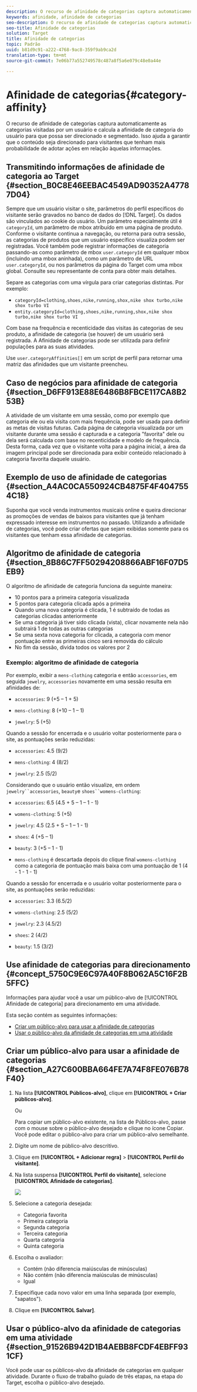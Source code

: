 ```yaml
---
description: O recurso de afinidade de categorias captura automaticamente as categorias visitadas por um usuário e calcula a afinidade de categoria do usuário para que possa ser direcionado e segmentado. Isso ajuda a garantir que o conteúdo seja direcionado para visitantes que tenham mais probabilidade de adotar ações em relação àquelas informações.
keywords: afinidade, afinidade de categorias
seo-description: O recurso de afinidade de categorias captura automaticamente as categorias visitadas por um usuário e calcula a afinidade de categoria do usuário para que possa ser direcionado e segmentado. Isso ajuda a garantir que o conteúdo seja direcionado para visitantes que tenham mais probabilidade de adotar ações em relação àquelas informações.
seo-title: Afinidade de categorias
solution: Target
title: Afinidade de categorias
topic: Padrão
uuid: b81d9c91-a222-4768-9ac8-359f9ab9ca2d
translation-type: tm+mt
source-git-commit: 7e06b77a552749578c487a8f5a6e079c48e0a44e

---
```



# Afinidade de categorias{#category-affinity}

O recurso de afinidade de categorias captura automaticamente as categorias visitadas por um usuário e calcula a afinidade de categoria do usuário para que possa ser direcionado e segmentado. Isso ajuda a garantir que o conteúdo seja direcionado para visitantes que tenham mais probabilidade de adotar ações em relação àquelas informações.

## Transmitindo informações de afinidade de categoria ao Target {#section_B0C8E46EEBAC4549AD90352A47787D04}

Sempre que um usuário visitar o site, parâmetros do perfil específicos do visitante serão gravados no banco de dados do [!DNL Target]. Os dados são vinculados ao cookie do usuário. Um parâmetro especialmente útil é `categoryId`, um parâmetro de mbox atribuído em uma página de produto. Conforme o visitante continua a navegação, ou retorna para outra sessão, as categorias de produtos que um usuário específico visualiza podem ser registradas. Você também pode registrar informações de categoria passando-as como parâmetro de mbox `user.categoryId` em qualquer mbox (incluindo uma mbox aninhada), como um parâmetro de URL `user.categoryId`, ou nos parâmetros da página do Target com uma mbox global. Consulte seu representante de conta para obter mais detalhes.

Separe as categorias com uma vírgula para criar categorias distintas. Por exemplo:

* `categoryId=clothing,shoes,nike,running,shox,nike shox turbo,nike shox turbo VI`
* `entity.categoryId=clothing,shoes,nike,running,shox,nike shox turbo,nike shox turbo VI`

Com base na frequência e recenticidade das visitas às categorias de seu produto, a afinidade de categoria (se houver) de um usuário será registrada. A Afinidade de categorias pode ser utilizada para definir populações para as suas atividades.

Use `user.categoryAffinities[]` em um script de perfil para retornar uma matriz das afinidades que um visitante preencheu.

## Caso de negócios para afinidade de categoria {#section_D6FF913E88E6486B8FBCE117CA8B253B}

A atividade de um visitante em uma sessão, como por exemplo que categoria ele ou ela visita com mais frequência, pode ser usada para definir as metas de visitas futuras. Cada página de categoria visualizada por um visitante durante uma sessão é capturada e a categoria &quot;favorita&quot; dele ou dela será calculada com base no recenticidade e modelo de frequência. Desta forma, cada vez que o visitante volta para a página inicial, a área da imagem principal pode ser direcionada para exibir conteúdo relacionado à categoria favorita daquele usuário.

## Exemplo de uso de afinidade de categorias {#section_A4AC0CA550924CB4875F4F4047554C18}

Suponha que você venda instrumentos musicais online e queira direcionar as promoções de vendas de baixos para visitantes que já tenham expressado interesse em instrumentos no passado. Utilizando a afinidade de categorias, você pode criar ofertas que sejam exibidas somente para os visitantes que tenham essa afinidade de categorias.

## Algoritmo de afinidade de categoria {#section_8B86C7FF50294208866ABF16F07D5EB9}

O algoritmo de afinidade de categoria funciona da seguinte maneira:

* 10 pontos para a primeira categoria visualizada
* 5 pontos para categoria clicada após a primeira
* Quando uma nova categoria é clicada, 1 é subtraído de todas as categorias clicadas anteriormente
* Se uma categoria já tiver sido clicada (vista), clicar novamente nela não subtrairá 1 de todas as outras categorias
* Se uma sexta nova categoria for clicada, a categoria com menor pontuação entre as primeiras cinco será removida do cálculo
* No fim da sessão, divida todos os valores por 2

### Exemplo: algoritmo de afinidade de categoria

Por exemplo, exibir a `mens-clothing` categoria e então `accessories`, em seguida `jewelry`, `accessories` novamente em uma sessão resulta em afinidades de:

* `accessories`: 9 (+5 – 1 + 5)

* `mens-clothing`: 8 (+10 – 1 – 1)

* `jewelry`: 5 (+5)

Quando a sessão for encerrada e o usuário voltar posteriormente para o site, as pontuações serão reduzidas:

* `accessories`: 4.5 (9/2)

* `mens-clothing`: 4 (8/2)

* `jewelry`: 2.5 (5/2)

Considerando que o usuário então visualize, em ordem `jewelry``accessories`, `beauty`e `shoes``womens-clothing`:

* `accessories`: 6.5 (4.5 + 5 – 1 – 1 - 1)

* `womens-clothing`: 5 (+5)

* `jewelry`: 4.5 (2.5 + 5 – 1 – 1 - 1)

* `shoes`: 4 (+5 – 1)

* `beauty`: 3 (+5 – 1 - 1)

* `mens-clothing` é descartada depois do clique final `womens-clothing` como a categoria de pontuação mais baixa com uma pontuação de 1 (4 - 1 - 1 - 1)

Quando a sessão for encerrada e o usuário voltar posteriormente para o site, as pontuações serão reduzidas:

* `accessories`: 3.3 (6.5/2)

* `womens-clothing`: 2.5 (5/2)

* `jewelry`: 2.3 (4.5/2)

* `shoes`: 2 (4/2)

* `beauty`: 1.5 (3/2)

## Use afinidade de categorias para direcionamento {#concept_5750C9E6C97A40F8B062A5C16F2B5FFC}

Informações para ajudar você a usar um público-alvo de [!UICONTROL Afinidade de categoria] para direcionamento em uma atividade.

Esta seção contém as seguintes informações:

* [Criar um público-alvo para usar a afinidade de categorias](../../c-target/c-visitor-profile/category-affinity.md#section_A27C600BBA664FE7A74F8FE076B78F40)
* [Usar o público-alvo da afinidade de categorias em uma atividade](../../c-target/c-visitor-profile/category-affinity.md#section_91526B942D1B4AEBB8FCDF4EBFF931CF)

## Criar um público-alvo para usar a afinidade de categorias {#section_A27C600BBA664FE7A74F8FE076B78F40}

1. Na lista **[!UICONTROL Públicos-alvo]**, clique em **[!UICONTROL + Criar públicos-alvo]**.

   Ou

   Para copiar um público-alvo existente, na lista de Públicos-alvo, passe com o mouse sobre o público-alvo desejado e clique no ícone Copiar. Você pode editar o público-alvo para criar um público-alvo semelhante.

1. Digite um nome de público-alvo descritivo.
1. Clique em **[!UICONTROL + Adicionar regra]** &gt; **[!UICONTROL Perfil do visitante]**.
1. Na lista suspensa **[!UICONTROL Perfil do visitante]**, selecione **[!UICONTROL Afinidade de categorias]**.

   ![](assets/affinity.png)

1. Selecione a categoria desejada:

   * Categoria favorita
   * Primeira categoria
   * Segunda categoria
   * Terceira categoria
   * Quarta categoria
   * Quinta categoria

1. Escolha o avaliador:

   * Contém (não diferencia maiúsculas de minúsculas)
   * Não contém (não diferencia maiúsculas de minúsculas)
   * Igual

1. Especifique cada novo valor em uma linha separada (por exemplo, &quot;sapatos&quot;).
1. Clique em **[!UICONTROL Salvar]**.

## Usar o público-alvo da afinidade de categorias em uma atividade {#section_91526B942D1B4AEBB8FCDF4EBFF931CF}

Você pode usar os públicos-alvo da afinidade de categorias em qualquer atividade. Durante o fluxo de trabalho guiado de três etapas, na etapa do Target, escolha o público-alvo desejado.
